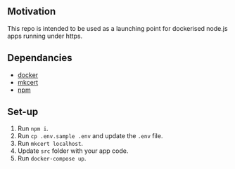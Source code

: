 ## Motivation
This repo is intended to be used as a launching point for dockerised node.js apps running under https.

## Dependancies

* [docker](https://docs.docker.com/get-docker/)
* [mkcert](https://github.com/FiloSottile/mkcert)
* [npm](https://nodejs.org/en/download/)

## Set-up

1. Run `npm i`.
1. Run `cp .env.sample .env` and update the `.env` file.
2. Run `mkcert localhost`.
4. Update `src` folder with your app code.
3. Run `docker-compose up`.

